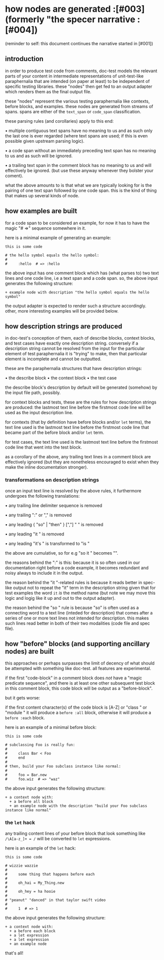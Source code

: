 # how nodes are generated :[#003]  (formerly "the specer narrative :[#004])


(reminder to self: this document continues the narrative started in [#001])


## introduction


in order to produce test code from comments, doc-test models the
relevant parts of your content in intermediate representations of
unit-test-like paraphernalia that are intended (on paper at least) to be
independent of specific testing libraries. these "nodes" then get fed to
an output adapter which renders them as the final output file.

these "nodes" represent the various testing paraphernalia like contexts,
before blocks, and examples. these nodes are generated from streams of
spans. spans are either of the `text_span` or `code_span` classification.

these parsing rules (and corollaries) apply to this end:

• multiple contiguous text spans have no meaning to us and as such only
  the last one is ever regarded (where text spans are used; if this is
  even possible given upstream parsing logic).

• a code span without an immediately preceding text span has no meaning
  to us and as such will be ignored.

• a trailing text span in the comment block has no meaning to us and
  will effectively be ignored. (but use these anyway whenever they
  bolster your coment).

what the above amounts to is that what we are typically looking for is
the pairing of one text span followed by one code span. this is the kind
of thing that makes up several kinds of node.




## how examples are built

for a code span to be considered an example, for now it has to have the
magic "# =>" sequence somewhere in it.

here is a minimal example of generating an example:

    this is some code

    # the hello symbol equals the hello symbol:
    #
    #     :hello  # => :hello


the above input has one comment block which has (what parses to) two text
lines and one code line, i.e a text span and a code span.
so, the above input generates the following structure:

    + example node with description "the hello symbol equals the hello symbol"

the output adapter is expected to render such a structure accordingly.
other, more interesting examples will be provided below.




## how description strings are produced

in doc-test's conception of them, each of describe blocks, context
blocks, and test cases have exactly one description string. conversely
if a description string cannot be resolved from the input for the
particular element of test paraphernalia it is "trying" to make, then
that particular element is incomplete and cannot be outputted.

these are the paraphernalia structures that have description strings:

  • the describe block
  • the context block
  • the test case

the describe block's description by default will be generated (somehow) by
the input file path, possibly.

for context blocks and tests, these are the rules for how description
strings are produced: the lastmost text line before the firstmost code
line will be used as the input description line.

for contexts (that by definition have before blocks and/or `let` terms),
the text line used is the lastmost text line before the firstmost code
line that became part of the before block and/or `let` term.

for test cases, the text line used is the lastmost text line before the
firstmost code line that went into the test block.

as a corollary of the above, any trailing text lines in a comment block
are effectively ignored (but they are nonetheless encouraged to exist
when they make the inline documentation stronger).


### transformations on description strings

once an input text line is resolved by the above rules, it furthermore
undergoes the following translations:

  • any trailing line delimiter sequence is removed

  • any trailing ":" or "," is removed

  • any leading { "so" | "then" } [","] " " is removed

  • any leading "it " is removed

  • any leading "it's " is transformed to "is "

the above are cumulative, so for e.g "so it " becomes "".

the reasons behind the ":" is this: because it is so often used in our
documentation right before a code example, it becomes redundant and
noisy always to include it in the output.

the reason behind the "it "-related rules is because it reads better in
spec-like output not to repeat the "it" term in the description string
given that for test examples the word `it` *is* the method name (but note
we may move this logic and logig like it up and out to the output adapter).

the reason behind the "so " rule is because "so" is often used as a
connecting word to a text line (inteded for description) that comes
after a series of one or more text lines not intended for description.
this makes such lines read better in both of their two modalities (code
file and spec file).




## how "before" blocks (and supporting ancillary nodes) are built

this approaches or perhaps surpasses the limit of decency of what
should be attempted with something like doc-test. all features are
experimental.

if the first "code-block" in a comment block does *not* have a
"magic predicate sequence", and there is at least one other subsequent
test block in this comment block, this code block will be output as a
"before-block".

but it gets worse:

if the first content character(s) of the code block is [A-Z] or "class "
or "module " it will produce a `before :all` block, otherwise it will
produce a `before :each` block.


here is an example of a minimal before block:

    this is some code

    # subclassing Foo is really fun:
    #
    #     class Bar < Foo
    #     end
    #
    # then, build your Foo subclass instance like normal:
    #
    #     foo = Bar.new
    #     foo.wiz  # => "waz"


the above input generates the following structure:

    + a context node with:
      + a before all block
      + an example node with the description "build your Foo subclass instance like normal"



### the `let` hack

any trailing content lines of your before block that look something
like `/\A[a-z_]+ = /` will be converted to `let` expressions.

here is an example of the `let` hack:

    this is some code

    # wizzie wazzie
    #
    #     some thing that happens before each
    #
    #     oh_hai = My_Thing.new
    #
    #     oh_hey = ha hooie
    #
    # "peanut" "danced" in that taylor swift video
    #
    #     1  # => 1

the above input generates the following structure:

    + a context node with:
      + a before each block
      + a let expression
      + a let expression
      + an example node

that's all!
